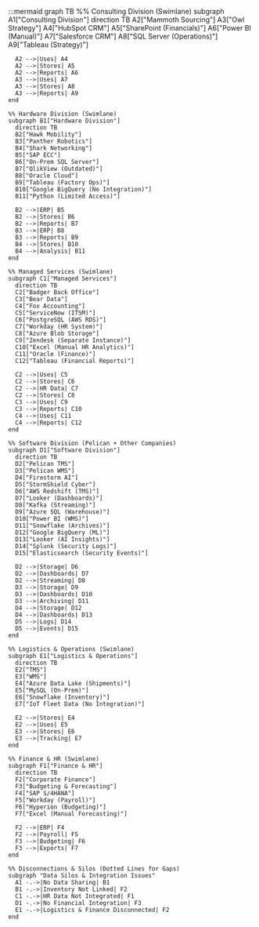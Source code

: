 :::mermaid
graph TB
    %% Consulting Division (Swimlane)
    subgraph A1["Consulting Division"]
      direction TB
      A2["Mammoth Sourcing"]
      A3["Owl Strategy"]
      A4["HubSpot CRM"]
      A5["SharePoint (Financials)"]
      A6["Power BI (Manual)"]
      A7["Salesforce CRM"]
      A8["SQL Server (Operations)"]
      A9["Tableau (Strategy)"]

      A2 -->|Uses| A4
      A2 -->|Stores| A5
      A2 -->|Reports| A6
      A3 -->|Uses| A7
      A3 -->|Stores| A8
      A3 -->|Reports| A9
    end

    %% Hardware Division (Swimlane)
    subgraph B1["Hardware Division"]
      direction TB
      B2["Hawk Mobility"]
      B3["Panther Robotics"]
      B4["Shark Networking"]
      B5["SAP ECC"]
      B6["On-Prem SQL Server"]
      B7["QlikView (Outdated)"]
      B8["Oracle Cloud"]
      B9["Tableau (Factory Ops)"]
      B10["Google BigQuery (No Integration)"]
      B11["Python (Limited Access)"]

      B2 -->|ERP| B5
      B2 -->|Stores| B6
      B2 -->|Reports| B7
      B3 -->|ERP| B8
      B3 -->|Reports| B9
      B4 -->|Stores| B10
      B4 -->|Analysis| B11
    end

    %% Managed Services (Swimlane)
    subgraph C1["Managed Services"]
      direction TB
      C2["Badger Back Office"]
      C3["Bear Data"]
      C4["Fox Accounting"]
      C5["ServiceNow (ITSM)"]
      C6["PostgreSQL (AWS RDS)"]
      C7["Workday (HR System)"]
      C8["Azure Blob Storage"]
      C9["Zendesk (Separate Instance)"]
      C10["Excel (Manual HR Analytics)"]
      C11["Oracle (Finance)"]
      C12["Tableau (Financial Reports)"]

      C2 -->|Uses| C5
      C2 -->|Stores| C6
      C2 -->|HR Data| C7
      C2 -->|Stores| C8
      C3 -->|Uses| C9
      C3 -->|Reports| C10
      C4 -->|Uses| C11
      C4 -->|Reports| C12
    end

    %% Software Division (Pelican + Other Companies)
    subgraph D1["Software Division"]
      direction TB
      D2["Pelican TMS"]
      D3["Pelican WMS"]
      D4["Firestorm AI"]
      D5["StormShield Cyber"]
      D6["AWS Redshift (TMS)"]
      D7["Looker (Dashboards)"]
      D8["Kafka (Streaming)"]
      D9["Azure SQL (Warehouse)"]
      D10["Power BI (WMS)"]
      D11["Snowflake (Archives)"]
      D12["Google BigQuery (ML)"]
      D13["Looker (AI Insights)"]
      D14["Splunk (Security Logs)"]
      D15["Elasticsearch (Security Events)"]

      D2 -->|Storage| D6
      D2 -->|Dashboards| D7
      D2 -->|Streaming| D8
      D3 -->|Storage| D9
      D3 -->|Dashboards| D10
      D3 -->|Archiving| D11
      D4 -->|Storage| D12
      D4 -->|Dashboards| D13
      D5 -->|Logs| D14
      D5 -->|Events| D15
    end

    %% Logistics & Operations (Swimlane)
    subgraph E1["Logistics & Operations"]
      direction TB
      E2["TMS"]
      E3["WMS"]
      E4["Azure Data Lake (Shipments)"]
      E5["MySQL (On-Prem)"]
      E6["Snowflake (Inventory)"]
      E7["IoT Fleet Data (No Integration)"]

      E2 -->|Stores| E4
      E2 -->|Uses| E5
      E3 -->|Stores| E6
      E3 -->|Tracking| E7
    end

    %% Finance & HR (Swimlane)
    subgraph F1["Finance & HR"]
      direction TB
      F2["Corporate Finance"]
      F3["Budgeting & Forecasting"]
      F4["SAP S/4HANA"]
      F5["Workday (Payroll)"]
      F6["Hyperion (Budgeting)"]
      F7["Excel (Manual Forecasting)"]

      F2 -->|ERP| F4
      F2 -->|Payroll| F5
      F3 -->|Budgeting| F6
      F3 -->|Exports| F7
    end

    %% Disconnections & Silos (Dotted Lines for Gaps)
    subgraph "Data Silos & Integration Issues"
      A1 -.->|No Data Sharing| B1
      B1 -.->|Inventory Not Linked| F2
      C1 -.->|HR Data Not Integrated| F1
      D1 -.->|No Financial Integration| F3
      E1 -.->|Logistics & Finance Disconnected| F2
    end
